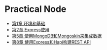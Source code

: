 # Practical Node

* [第1章 环境和基础](./chapter1-环境和基础.md)
* [第2章 Express使用](./chapter2-使用Express开发Node.js应用.md)
* [第5章 使用MongoDB和Mongoskin来集成数据](./chapter5-使用MongoDB和Mongoskin来集成数据.md)
* [第8章 使用Express和Hapi构建REST API](./chapter8-使用Express和Hapi构建REST-API.md)

